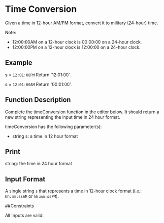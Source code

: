 # Time Conversion

Given a time in 12-hour AM/PM format, convert it to military (24-hour) time.

Note: 
- 12:00:00AM on a 12-hour clock is 00:00:00 on a 24-hour clock.
- 12:00:00PM on a 12-hour clock is 12:00:00 on a 24-hour clock.

## Example

s = `12:01:00PM`
Return '12:01:00'.

s = `12:01:00AM`
Return '00:01:00'.


## Function Description

Complete the timeConversion function in the editor below. It should return a new string representing the input time in 24 hour format.

timeConversion has the following parameter(s):

- string s: a time in 12 hour format

## Print

string: the time in 24 hour format

## Input Format

A single string `s` that represents a time in 12-hour clock format (i.e.: `hh:mm:ssAM` or `hh:mm:ssPM`).

##Constraints

All Inputs are valid.

